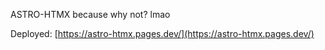 ASTRO-HTMX because why not? lmao

Deployed: [https://astro-htmx.pages.dev/](https://astro-htmx.pages.dev/)
